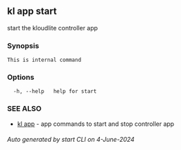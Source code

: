 ## kl app start

start the kloudlite controller app

### Synopsis

```
This is internal command
```

### Options

```
  -h, --help   help for start
```

### SEE ALSO

* [kl app](kl_app.md)  - app commands to start and stop controller app

###### Auto generated by start CLI on 4-June-2024
